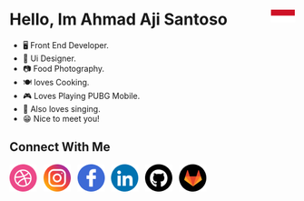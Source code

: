 # Hello, Im Ahmad Aji Santoso  <img align="right" src="/icon/id.png">



* 🖥 Front End Developer.
* 🎨 Ui Designer.
* 📷 Food Photography.
* 🍽 loves Cooking.
* 🎮 Loves Playing PUBG Mobile.
* 🎤 Also loves singing.
* 😁 Nice to meet you!


## Connect With Me

[![Dribble](https://raw.githubusercontent.com/santoadji21/santoadji21/master/icon/dribble.png)](https://dribbble.com/Alkahfistudio)  &nbsp;
[![Instagram](https://raw.githubusercontent.com/santoadji21/santoadji21/master/icon/instagram.png)](https://www.instagram.com/santoadji21/) &nbsp;
[![Facebook](https://raw.githubusercontent.com/santoadji21/santoadji21/master/icon/facebook.png)](https://www.facebook.com/aji.s.5249/) &nbsp;
[![Facebook](https://raw.githubusercontent.com/santoadji21/santoadji21/master/icon/linkedin.png)](https://id.linkedin.com/in/ahmad-aji-santoso-97b9b9159) &nbsp;
[![Github](https://raw.githubusercontent.com/santoadji21/santoadji21/master/icon/github.png)](https://github.com/santoadji21) &nbsp;
[![Gitlab](https://raw.githubusercontent.com/santoadji21/santoadji21/master/icon/gitlab.png)](https://gitlab.com/santoadji21) &nbsp;